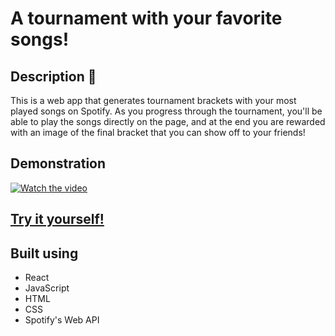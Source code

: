 # A tournament with your favorite songs!

## Description :fax:
This is a web app that generates tournament brackets with your most played songs on Spotify. As you progress through the tournament, you'll be able to play the songs directly on the page, and at the end you are rewarded with an image of the final bracket that you can show off to your friends!

## Demonstration 

[![Watch the video](https://i.imgur.com/wkYyjui.png)](https://www.youtube.com/watch?v=IMyBgxkcuw4)

## [Try it yourself!](https://seigfrieds.github.io/spotify-madness/)

## Built using
- React
- JavaScript
- HTML
- CSS
- Spotify's Web API
